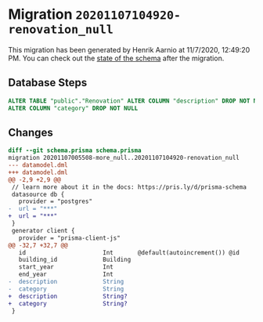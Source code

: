 # Migration `20201107104920-renovation_null`

This migration has been generated by Henrik Aarnio at 11/7/2020, 12:49:20 PM.
You can check out the [state of the schema](./schema.prisma) after the migration.

## Database Steps

```sql
ALTER TABLE "public"."Renovation" ALTER COLUMN "description" DROP NOT NULL,
ALTER COLUMN "category" DROP NOT NULL
```

## Changes

```diff
diff --git schema.prisma schema.prisma
migration 20201107005508-more_null..20201107104920-renovation_null
--- datamodel.dml
+++ datamodel.dml
@@ -2,9 +2,9 @@
 // learn more about it in the docs: https://pris.ly/d/prisma-schema
 datasource db {
   provider = "postgres"
-  url = "***"
+  url = "***"
 }
 generator client {
   provider = "prisma-client-js"
@@ -32,7 +32,7 @@
   id                      Int       @default(autoincrement()) @id
   building_id             Building
   start_year              Int
   end_year                Int
-  description             String
-  category                String
+  description             String?
+  category                String?
 }
```


